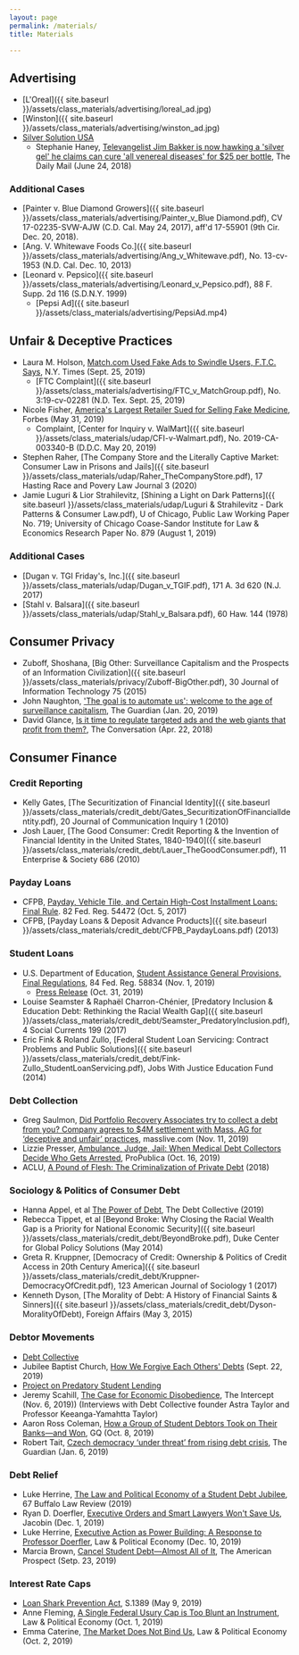 ```yaml
---
layout: page
permalink: /materials/
title: Materials

---
```


## Advertising

- [L'Oreal]({{ site.baseurl }}/assets/class_materials/advertising/loreal_ad.jpg)
- [Winston]({{ site.baseurl }}/assets/class_materials/advertising/winston_ad.jpg)
- [Silver Solution USA](http://bit.ly/37VESCu)
  - Stephanie Haney, [Televangelist Jim Bakker is now hawking a 'silver gel' he claims can cure 'all venereal diseases' for $25 per bottle](https://dailym.ai/2teFpkb), The Daily Mail (June 24, 2018)

### Additional Cases 

- [Painter v. Blue Diamond Growers]({{ site.baseurl }}/assets/class_materials/advertising/Painter_v_Blue Diamond.pdf), CV 17-02235-SVW-AJW (C.D. Cal. May 24, 2017), aff'd  17-55901 (9th Cir. Dec. 20, 2018). 
- [Ang. V. Whitewave Foods Co.]({{ site.baseurl }}/assets/class_materials/advertising/Ang_v_Whitewave.pdf), No. 13-cv-1953 (N.D. Cal. Dec. 10, 2013)
- [Leonard v. Pepsico]({{ site.baseurl }}/assets/class_materials/advertising/Leonard_v_Pepsico.pdf), 88 F. Supp. 2d 116 (S.D.N.Y. 1999)
  - [Pepsi Ad]({{ site.baseurl }}/assets/class_materials/advertising/PepsiAd.mp4)

## Unfair & Deceptive Practices 

- Laura M. Holson, [Match.com Used Fake Ads to Swindle Users, F.T.C. Says](https://www.nytimes.com/2019/09/25/us/match-com-lawsuit-ftc.html), N.Y. Times (Sept. 25, 2019)
  - [FTC Complaint]({{ site.baseurl }}/assets/class_materials/advertising/FTC_v_MatchGroup.pdf), No. 3:19-cv-02281 (N.D. Tex. Sept. 25, 2019)
- Nicole Fisher, [America's Largest Retailer Sued for Selling Fake Medicine](http://bit.ly/35S7P0F), Forbes (May 31, 2019)
  - Complaint, [Center for Inquiry v. WalMart]({{ site.baseurl }}/assets/class_materials/udap/CFI-v-Walmart.pdf), No. 2019-CA-003340-B (D.D.C. May 20, 2019)
- Stephen Raher, [The Company Store and the Literally Captive Market: Consumer Law in Prisons and Jails]({{ site.baseurl }}/assets/class_materials/udap/Raher_TheCompanyStore.pdf), 17 Hasting Race and Povery Law Journal 3 (2020)
- Jamie Luguri & Lior Strahilevitz, [Shining a Light on Dark Patterns]({{ site.baseurl }}/assets/class_materials/udap/Luguri & Strahilevitz - Dark Patterns & Consumer Law.pdf),  U of Chicago, Public Law Working Paper No. 719; University of Chicago Coase-Sandor Institute for Law & Economics Research Paper No. 879  (August 1, 2019)

### Additional Cases 

- [Dugan v. TGI Friday's, Inc.]({{ site.baseurl }}/assets/class_materials/udap/Dugan_v_TGIF.pdf), 171 A. 3d 620 (N.J. 2017)
- [Stahl v. Balsara]({{ site.baseurl }}/assets/class_materials/udap/Stahl_v_Balsara.pdf), 60 Haw. 144 (1978)

## Consumer Privacy 

- Zuboff, Shoshana, [Big Other: Surveillance Capitalism and the Prospects of an Information Civilization]({{ site.baseurl }}/assets/class_materials/privacy/Zuboff-BigOther.pdf), 30 Journal of Information Technology 75 (2015)
- John Naughton, ['The goal is to automate us': welcome to the age of surveillance capitalism](http://bit.ly/38c66os), The Guardian (Jan. 20, 2019)
- David Glance, [Is it time to regulate targeted ads and the web giants that profit from them?](http://bit.ly/2toBIZa), The Conversation (Apr. 22, 2018)

## Consumer Finance 

### Credit Reporting 

- Kelly Gates, [The Securitization of Financial Identity]({{ site.baseurl }}/assets/class_materials/credit_debt/Gates_SecuritizationOfFinancialIdentity.pdf), 20 Journal of Communication Inquiry 1 (2010)
- Josh Lauer, [The Good Consumer: Credit Reporting & the Invention of Financial Identity in the United States, 1840-1940]({{ site.baseurl }}/assets/class_materials/credit_debt/Lauer_TheGoodConsumer.pdf), 11 Enterprise & Society 686 (2010)

### Payday Loans

- CFPB, [Payday, Vehicle Tile, and Certain High-Cost Installment Loans: Final Rule](http://bit.ly/2TjwbxK). 82 Fed. Reg. 54472 (Oct. 5, 2017)
- CFPB, [Payday Loans & Deposit Advance Products]({{ site.baseurl }}/assets/class_materials/credit_debt/CFPB_PaydayLoans.pdf) (2013)

### Student Loans

- U.S. Department of Education, [Student Assistance General Provisions, Final Regulations](http://bit.ly/2tdou1i), 84 Fed. Reg. 58834 (Nov. 1, 2019)
  - [Press Release](http://bit.ly/3a513ba) (Oct. 31, 2019)
- Louise Seamster & Raphaël Charron-Chénier, [Predatory Inclusion & Education Debt: Rethinking the Racial Wealth Gap]({{ site.baseurl }}/assets/class_materials/credit_debt/Seamster_PredatoryInclusion.pdf), 4 Social Currents 199 (2017)
- Eric Fink & Roland Zullo, [Federal Student Loan Servicing: Contract Problems and Public Solutions]({{ site.baseurl }}/assets/class_materials/credit_debt/Fink-Zullo_StudentLoanServicing.pdf), Jobs With Justice Education Fund (2014)

### Debt Collection

- Greg Saulmon, [Did Portfolio Recovery Associates try to collect a debt from you? Company agrees to $4M settlement with Mass. AG for ‘deceptive and unfair’ practices](http://bit.ly/2RclnyN), masslive.com (Nov. 11, 2019)
- Lizzie Presser, [Ambulance, Judge, Jail: When Medical Debt Collectors Decide Who Gets Arrested](http://bit.ly/2Rh58Ai), ProPublica (Oct. 16, 2019)
- ACLU, [A Pound of Flesh: The Criminalization of Private Debt](http://bit.ly/2tZTqSE) (2018)

### Sociology & Politics of Consumer Debt 

- Hanna Appel, et al [The Power of Debt](http://bit.ly/2RcxzQ6), The Debt Collective (2019)
- Rebecca Tippet, et al [Beyond Broke: Why Closing the Racial Wealth Gap is a Priority for National Economic Security]({{ site.baseurl }}/assets/class_materials/credit_debt/BeyondBroke.pdf), Duke Center for Global Policy Solutions (May 2014)
- Greta R. Kruppner, [Democracy of Credit: Ownership & Politics of Credit Access in 20th Century America]({{ site.baseurl }}/assets/class_materials/credit_debt/Kruppner-DemocracyOfCredit.pdf),  123 American Journal of Sociology 1 (2017)
- Kenneth Dyson, [The Morality of Debt: A History of Financial Saints & Sinners]({{ site.baseurl }}/assets/class_materials/credit_debt/Dyson-MoralityOfDebt), Foreign Affairs (May 3, 2015)

### Debtor Movements

- [Debt Collective](https://debtcollective.org/)
- Jubilee Baptist Church, [How We Forgive Each Others' Debts](https://www.jubileebaptist.church/post/how-we-forgive-each-others-debts) (Sept. 22, 2019)
- [Project on Predatory Student Lending](https://predatorystudentlending.org/)
- Jeremy Scahill, [The Case for Economic Disobedience](http://bit.ly/30kuYrf), The Intercept (Nov. 6, 2019)) (Interviews with Debt Collective founder Astra Taylor and Professor Keeanga-Yamahtta Taylor)
- Aaron Ross Coleman, [How a Group of Student Debtors Took on Their Banks—and Won](http://bit.ly/2TrQE3g), GQ (Oct. 8, 2019)
- Robert Tait, [Czech democracy ‘under threat’ from rising debt crisis](http://bit.ly/3ahrrPf), The Guardian (Jan. 6, 2019)

### Debt Relief 

- Luke Herrine, [The Law and Political Economy of a Student Debt Jubilee](http://bit.ly/3aaadmH), 67 Buffalo Law Review (2019)
- Ryan D. Doerfler, [Executive Orders and Smart Lawyers Won't Save Us](http://bit.ly/30h65gl), Jacobin (Dec. 1, 2019)
- Luke Herrine, [Executive Action as Power Building: A Response to Professor Doerfler](http://bit.ly/35OCL1N), Law & Political Economy (Dec. 10, 2019)
- Marcia Brown, [Cancel Student Debt—Almost All of It](http://bit.ly/35W8Www), The American Prospect (Setp. 23, 2019)

### Interest Rate Caps

- [Loan Shark Prevention Act](http://bit.ly/2NnfH3S), S.1389 (May 9, 2019)
- Anne Fleming, [A Single Federal Usury Cap is Too Blunt an Instrument](http://bit.ly/2TlZP5i), Law & Political Economy (Oct. 1, 2019)
- Emma Caterine, [The Market Does Not Bind Us](http://bit.ly/3a90FZm), Law & Political Economy (Oct. 2, 2019)
